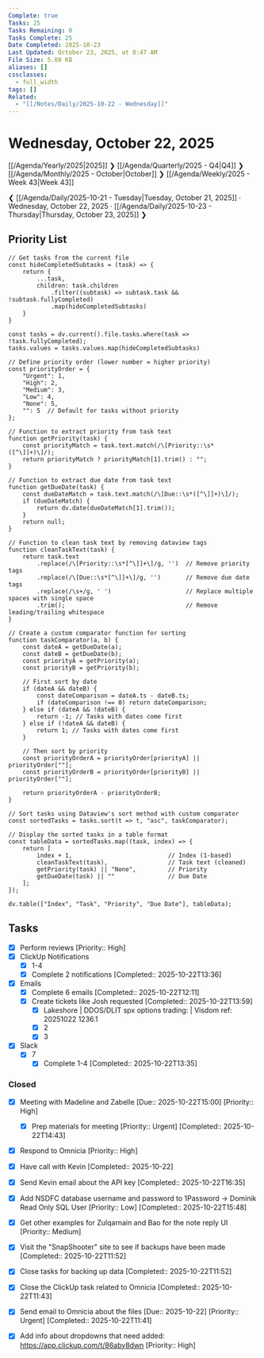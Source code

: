 ```yaml
---
Complete: true
Tasks: 25
Tasks Remaining: 0
Tasks Complete: 25
Date Completed: 2025-10-23
Last Updated: October 23, 2025, at 8:47 AM
File Size: 5.08 KB
aliases: []
cssclasses:
  - full_width
tags: []
Related:
  - "[[/Notes/Daily/2025-10-22 - Wednesday]]"
---
```

# Wednesday, October 22, 2025

[[/Agenda/Yearly/2025|2025]] ❯ [[/Agenda/Quarterly/2025 - Q4|Q4]] ❯ [[/Agenda/Monthly/2025 - October|October]] ❯ [[/Agenda/Weekly/2025 - Week 43|Week 43]]

❮ [[/Agenda/Daily/2025-10-21 - Tuesday|Tuesday, October 21, 2025]] · Wednesday, October 22, 2025 · [[/Agenda/Daily/2025-10-23 - Thursday|Thursday, October 23, 2025]] ❯

## Priority List

```dataviewjs
// Get tasks from the current file
const hideCompletedSubtasks = (task) => {
    return {
        ...task,
        children: task.children
            .filter((subtask) => subtask.task && !subtask.fullyCompleted)
            .map(hideCompletedSubtasks)
    }
}

const tasks = dv.current().file.tasks.where(task => !task.fullyCompleted);
tasks.values = tasks.values.map(hideCompletedSubtasks)

// Define priority order (lower number = higher priority)
const priorityOrder = {
    "Urgent": 1,
    "High": 2,
    "Medium": 3,
    "Low": 4,
    "None": 5,
    "": 5  // Default for tasks without priority
};

// Function to extract priority from task text
function getPriority(task) {
    const priorityMatch = task.text.match(/\[Priority::\s*([^\]]+)\]/);
    return priorityMatch ? priorityMatch[1].trim() : "";
}

// Function to extract due date from task text
function getDueDate(task) {
    const dueDateMatch = task.text.match(/\[Due::\s*([^\]]+)\]/);
    if (dueDateMatch) {
        return dv.date(dueDateMatch[1].trim());
    }
    return null;
}

// Function to clean task text by removing dataview tags
function cleanTaskText(task) {
    return task.text
        .replace(/\[Priority::\s*[^\]]+\]/g, '')  // Remove priority tags
        .replace(/\[Due::\s*[^\]]+\]/g, '')       // Remove due date tags
        .replace(/\s+/g, ' ')                     // Replace multiple spaces with single space
        .trim();                                  // Remove leading/trailing whitespace
}

// Create a custom comparator function for sorting
function taskComparator(a, b) {
    const dateA = getDueDate(a);
    const dateB = getDueDate(b);
    const priorityA = getPriority(a);
    const priorityB = getPriority(b);
    
    // First sort by date
    if (dateA && dateB) {
        const dateComparison = dateA.ts - dateB.ts;
        if (dateComparison !== 0) return dateComparison;
    } else if (dateA && !dateB) {
        return -1; // Tasks with dates come first
    } else if (!dateA && dateB) {
        return 1; // Tasks with dates come first
    }
    
    // Then sort by priority
    const priorityOrderA = priorityOrder[priorityA] || priorityOrder[""];
    const priorityOrderB = priorityOrder[priorityB] || priorityOrder[""];
    
    return priorityOrderA - priorityOrderB;
}

// Sort tasks using Dataview's sort method with custom comparator
const sortedTasks = tasks.sort(t => t, "asc", taskComparator);

// Display the sorted tasks in a table format
const tableData = sortedTasks.map((task, index) => {
    return [
        index + 1,                           // Index (1-based)
        cleanTaskText(task),                 // Task text (cleaned)
        getPriority(task) || "None",         // Priority
        getDueDate(task) || ""               // Due Date
    ];
});

dv.table(["Index", "Task", "Priority", "Due Date"], tableData);
```

## Tasks


- [x] Perform reviews [Priority:: High]
- [x] ClickUp Notifications
    - [x] 1-4
    - [x] Complete 2 notifications [Completed:: 2025-10-22T13:36]
- [x] Emails
    - [x] Complete 6 emails [Completed:: 2025-10-22T12:11]
    - [x] Create tickets like Josh requested [Completed:: 2025-10-22T13:59]
        - [x] Lakeshore | DDOS/DLIT spx options trading: | Visdom ref: 20251022 1236.1
        - [x] 2
        - [x] 3
- [x] Slack
    - [x] 7
        - [x] Complete 1-4 [Completed:: 2025-10-22T13:35]

### Closed

- [x] Meeting with Madeline and Zabelle [Due:: 2025-10-22T15:00] [Priority:: High]
    - [x] Prep materials for meeting  [Priority:: Urgent] [Completed:: 2025-10-22T14:43]
- [x] Respond to Omnicia [Priority:: High]
- [x] Have call with Kevin [Completed:: 2025-10-22]
- [x] Send Kevin email about the API key [Completed:: 2025-10-22T16:35]
- [x] Add NSDFC database username and password to 1Password -> Dominik Read Only SQL User [Priority:: Low] [Completed:: 2025-10-22T15:48]
- [x] Get other examples for Zulqarnain and Bao for the note reply UI [Priority:: Medium] 
- [x] Visit the "SnapShooter" site to see if backups have been made [Completed:: 2025-10-22T11:52]
- [x] Close tasks for backing up data [Completed:: 2025-10-22T11:52]
- [x] Close the ClickUp task related to Omnicia [Completed:: 2025-10-22T11:43]
- [x] Send email to Omnicia about the files [Due:: 2025-10-22] [Priority:: Urgent] [Completed:: 2025-10-22T11:41]

- [x] Add info about dropdowns that need added: https://app.clickup.com/t/86aby8dwn [Priority:: High]
